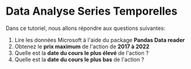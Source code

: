 # Data Analyse Series Temporelles

Dans ce tutoriel, nous allons répondre aux questions suivantes: 
1. Lire les données Microsoft à l'aide du package **Pandas Data reader** 
2. Obtenez le **prix maximum** de l'action de **2017 à 2022** 
3. Quelle est la **date du cours le plus élevé** de l'action ?
4. Quelle est la **date du cours le plus bas** de l'action ?
